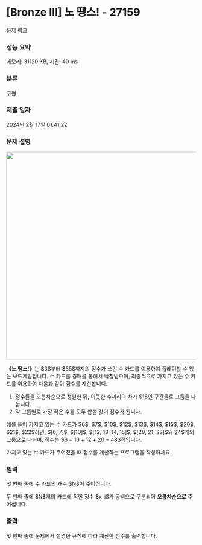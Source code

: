 # [Bronze III] 노 땡스! - 27159 

[문제 링크](https://www.acmicpc.net/problem/27159) 

### 성능 요약

메모리: 31120 KB, 시간: 40 ms

### 분류

구현

### 제출 일자

2024년 2월 17일 01:41:22

### 문제 설명

<p style="text-align: center;"><img alt="" src="" style="width: 550px; max-width: 100%;"></p>

<p><strong>《노 땡스!》</strong>는 $3$부터 $35$까지의 정수가 쓰인 수 카드를 이용하여 플레이할 수 있는 보드게임입니다. 수 카드를 경매를 통해서 낙찰받으며, 최종적으로 가지고 있는 수 카드를 이용하여 다음과 같이 점수를 계산합니다.</p>

<ol>
	<li>정수들을 오름차순으로 정렬한 뒤, 이웃한 수끼리의 차가 $1$인 구간들로 그룹을 나눕니다.</li>
	<li>각 그룹별로 가장 작은 수를 모두 합한 값이 점수가 됩니다.</li>
</ol>

<p>예를 들어 가지고 있는 수 카드가 $6$, $7$, $10$, $12$, $13$, $14$, $15$, $20$, $21$, $22$라면, $[6, 7]$, $[10]$, $[12, 13, 14, 15]$, $[20, 21, 22]$의 $4$개의 그룹으로 나뉘며, 점수는 $6 + 10 + 12 + 20 = 48$점입니다.</p>

<p>가지고 있는 수 카드가 주어졌을 때 점수를 계산하는 프로그램을 작성하세요.</p>

### 입력 

 <p>첫 번째 줄에 수 카드의 개수 $N$이 주어집니다.</p>

<p>두 번째 줄에 $N$개의 카드에 적힌 정수 $x_i$가 공백으로 구분되어 <strong>오름차순으로</strong> 주어집니다.</p>

### 출력 

 <p>첫 번째 줄에 문제에서 설명한 규칙에 따라 계산한 점수를 출력합니다.</p>

